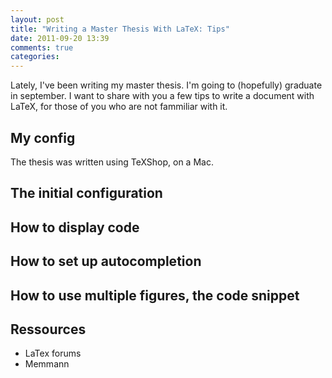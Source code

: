 ```yaml
---
layout: post
title: "Writing a Master Thesis With LaTeX: Tips"
date: 2011-09-20 13:39
comments: true
categories: 
---
```


Lately, I've been writing my master thesis. I'm going to (hopefully) graduate in september.
I want to share with you a few tips to write a document with LaTeX, for those of you who are not fammiliar with it.

## My config

The thesis was written using TeXShop, on a Mac.

## The initial configuration

## How to display code

## How to set up autocompletion

## How to use multiple figures, the code snippet

## Ressources

- LaTex forums 
- Memmann

